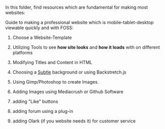 In this folder, find resources which are fundamental for making most websites:


Guide to making a professional website which is mobile-tablet-desktop viewable quickly and with FOSS:

1. Choose a Website-Template
2. Utilizing Tools to see **how site looks** and **how it loads** with on different platforms
3. Modifying Titles and Content in HTML
4. Choosing a [Subtle](http://subtlepatterns.com/) background or using Backstretch.js

5. Using Gimp/Photoshop to create Images.
6. Adding Images using Mediacrush or Github Software 

7. adding "Like" buttons
8. adding forum using a plug-in
9. adding Olark (if you website needs it) for customer service


